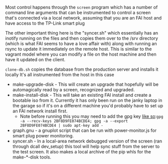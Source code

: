 Most control happens through the `screen` program which has a number of command line arguments that can be instrumented
to control a screen that's connected via a local network, assuming that you are an FAI host and have access to the
TP-Link smart plug

The other important thing here is the "syncer.sh" which essentially has an inotify running on the files and then copies them over to the /srv directory (which is what FAI seems to have a love affair with) along with running an rsync to update it immediately on the remote host.  This is similar to the vagrant model where you can modify a file on the host machine and then have it updated on the client.

`clone-db.sh` copies the database from the production server and installs it locally
It's all instrumented from the host in this case

 * make-upgrade-disk - This will create an upgrade that hopefully will be automagically read by a screen, recognized and upgraded.
 * make-install-disk - This will take an existing FAI install and create a bootable iso from it. Currently it has only been run on the janky laptop in the garage so if it's on a different machine you'd probably have to set up an FAI network install first.
   * Note before running this you may need to add the gpg key [like so](https://fai-project.org/download/):`gpg -a --recv-keys 2BF8D9FE074BCDE4; gpg -a --export 2BF8D9FE074BCDE4 | sudo apt-key add -` 
 * graph.gnu - a gnuplot script that can be run with power-monitor.js for smart plug power monitoring.
 * syncer.sh - In a local-area network debugged version of the screen (ran through dcall dev_setup) this tool will help sync stuff from the server to the test screen. It also makes a local archive of the pip whls for the make-*-disk tools.
